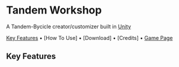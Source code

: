 # Tandem Workshop
A Tandem-Bycicle creator/customizer built in [Unity](https://unity.com)

[Key Features](#key-features) • [How To Use] • [Download] • [Credits] • [Game Page](https://bugsarefeatures.itch.io/tandemworkshop)

## Key Features
